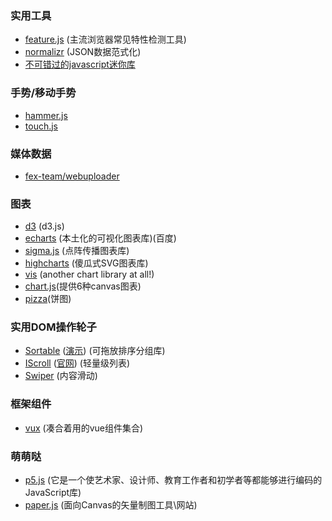 ### 实用工具
- [feature.js](https://github.com/viljamis/feature.js/) (主流浏览器常见特性检测工具)
- [normalizr](https://github.com/gaearon/normalizr) (JSON数据范式化)
- [不可错过的javascript迷你库](http://yanhaijing.com/js/2015/12/29/mini-js-lib/)

### 手势/移动手势
- [hammer.js](https://github.com/hammerjs/hammer.js)
- [touch.js](http://touch.code.baidu.com/)

### 媒体数据
- [fex-team/webuploader](https://github.com/fex-team/webuploader)

### 图表
- [d3](https://github.com/mbostock/d3) (d3.js)
- [echarts](https://github.com/ecomfe/echarts) (本土化的可视化图表库)(百度)
- [sigma.js](https://github.com/jacomyal/sigma.js/) (点阵传播图表库)
- [highcharts](https://github.com/highcharts/highcharts) (傻瓜式SVG图表库)
- [vis](https://github.com/almende/vis) (another chart library at all!)
- [chart.js](https://github.com/nnnick/Chart.js)(提供6种canvas图表)
- [pizza](https://github.com/zurb/pizza)(饼图)

### 实用DOM操作轮子
- [Sortable](https://github.com/RubaXa/Sortable) ([演示](http://rubaxa.github.io/Sortable/)) (可拖放排序分组库)
- [IScroll](https://github.com/cubiq/iscroll) ([官网](http://cubiq.org/iscroll-5)) (轻量级列表)
- [Swiper](https://github.com/nolimits4web/Swiper) (内容滑动)

### 框架组件
- [vux](https://github.com/airyland/vux) (凑合着用的vue组件集合)

### 萌萌哒
- [p5.js](https://github.com/processing/p5.js) (它是一个使艺术家、设计师、教育工作者和初学者等都能够进行编码的JavaScript库)
- [paper.js](https://github.com/paperjs/paper.js) (面向Canvas的矢量制图工具\网站)

